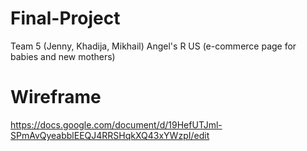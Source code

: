 # Final-Project
Team 5 (Jenny, Khadija, Mikhail)
Angel's R US (e-commerce page for babies and new mothers)

# Wireframe
https://docs.google.com/document/d/19HefUTJml-SPmAvQyeabblEEQJ4RRSHqkXQ43xYWzpI/edit